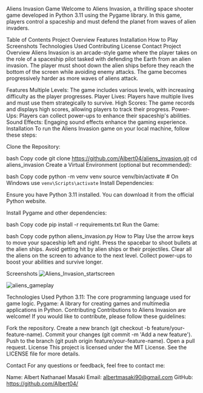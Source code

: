 Aliens Invasion Game
Welcome to Aliens Invasion, a thrilling space shooter game developed in Python 3.11 using the Pygame library. In this game, players control a spaceship and must defend the planet from waves of alien invaders.

Table of Contents
Project Overview
Features
Installation
How to Play
Screenshots
Technologies Used
Contributing
License
Contact
Project Overview
Aliens Invasion is an arcade-style game where the player takes on the role of a spaceship pilot tasked with defending the Earth from an alien invasion. The player must shoot down the alien ships before they reach the bottom of the screen while avoiding enemy attacks. The game becomes progressively harder as more waves of aliens attack.

Features
Multiple Levels: The game includes various levels, with increasing difficulty as the player progresses.
Player Lives: Players have multiple lives and must use them strategically to survive.
High Scores: The game records and displays high scores, allowing players to track their progress.
Power-Ups: Players can collect power-ups to enhance their spaceship's abilities.
Sound Effects: Engaging sound effects enhance the gaming experience.
Installation
To run the Aliens Invasion game on your local machine, follow these steps:

Clone the Repository:

bash
Copy code
git clone https://github.com/Albert04/aliens_invasion.git
cd aliens_invasion
Create a Virtual Environment (optional but recommended):

bash
Copy code
python -m venv venv
source venv/bin/activate  # On Windows use `venv\Scripts\activate`
Install Dependencies:

Ensure you have Python 3.11 installed. You can download it from the official Python website.

Install Pygame and other dependencies:

bash
Copy code
pip install -r requirements.txt
Run the Game:

bash
Copy code
python aliens_invasion.py
How to Play
Use the arrow keys to move your spaceship left and right.
Press the spacebar to shoot bullets at the alien ships.
Avoid getting hit by alien ships or their projectiles.
Clear all the aliens on the screen to advance to the next level.
Collect power-ups to boost your abilities and survive longer.

Screenshots
![Aliens_Invasion_startscreen](https://github.com/user-attachments/assets/b10d93cd-09b2-4fed-8c2b-f818cb638d64)


![aliens_gameplay](https://github.com/user-attachments/assets/fbfdb7d0-45b2-40bc-98b3-deb175a11954)



Technologies Used
Python 3.11: The core programming language used for game logic.
Pygame: A library for creating games and multimedia applications in Python.
Contributing
Contributions to Aliens Invasion are welcome! If you would like to contribute, please follow these guidelines:

Fork the repository.
Create a new branch (git checkout -b feature/your-feature-name).
Commit your changes (git commit -m 'Add a new feature').
Push to the branch (git push origin feature/your-feature-name).
Open a pull request.
License
This project is licensed under the MIT License. See the LICENSE file for more details.

Contact
For any questions or feedback, feel free to contact me:

Name: Albert Nathanael Masaki
Email: albertmasaki90@gmail.com
GitHub: https://github.com/Albert04/
